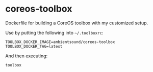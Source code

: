 # coreos-toolbox

Dockerfile for building a CoreOS toolbox with my customized setup.

Use by putting the following into `~/.toolboxrc`:

```
TOOLBOX_DOCKER_IMAGE=ambientsound/coreos-toolbox
TOOLBOX_DOCKER_TAG=latest
```

And then executing:

```
toolbox
```
